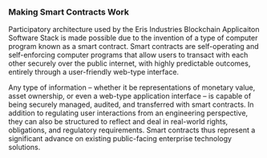 ### Making Smart Contracts Work

Participatory architecture used by the Eris Industries Blockchain Applicaiton Software Stack is made possible due to the invention of a type of computer program known as a smart contract. Smart contracts are self-operating and self-enforcing computer programs that allow users to transact with each other securely over the public internet, with highly predictable outcomes, entirely through a user-friendly web-type interface. 

Any type of information – whether it be representations of monetary value, asset ownership, or even a web-type application interface – is capable of being securely managed, audited, and transferred with smart contracts. In addition to regulating user interactions from an engineering perspective, they can also be structured to reflect and deal in real-world rights, obligations, and regulatory requirements. Smart contracts thus represent a significant advance on existing public-facing enterprise technology solutions.
